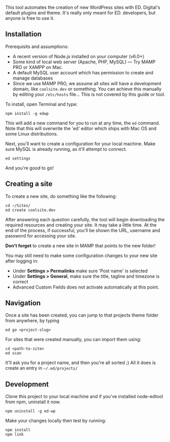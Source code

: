 This tool automates the creation of new WordPress sites with ED. Digital's default plugins and theme. It's really only meant for ED. developers, but anyone is free to use it.

## Installation

Prerequisits and assumptions:

* A recent version of Node.js installed on your computer (v6.0+)
* Some kind of local web server (Apache, PHP, MySQL) — Try MAMP PRO or XAMPP on Mac.
* A default MySQL user account which has permission to create and manage databases
* Since we use MAMP PRO, we assume all sites will have a development domain, like `coolsite.dev` or something. You can achieve this manually by editing your `/etc/hosts` file... This is not covered by this guide or tool.

To install, open Terminal and type:

```
npm install -g edwp
```

This will add a new command for you to run at any time, the `ed` command. Note that this will overwrite the 'ed' editor which ships with Mac OS and some Linux distributions.

Next, you'll want to create a configuration for your local machine. Make sure MySQL is already running, as it'll attempt to connect.

```
ed settings
```

And you're good to go!

## Creating a site

To create a new site, do something like the following:

```
cd ~/Sites/
ed create coolsite.dev
```

After answering each question carefully, the tool will begin downloading the required resources and creating your site. It may take a little time. At the end of the process, if successful, you'll be shown the URL, username and password for accessing your site.

**Don't forget** to create a new site in MAMP that points to the new folder!

You may still need to make some configuration changes to your new site after logging in:

* Under **Settings &gt; Permalinks** make sure 'Post name' is selected
* Under **Settings &gt; General**, make sure the title, tagline and timezone is correct
* Advanced Custom Fields does not activate automatically at this point.

## Navigation

Once a site has been created, you can jump to that projects theme folder from anywhere, by typing

```
ed go <project-slug>
```

For sites that were created manually, you can import them using:

```
cd <path-to-site>
ed scan
```

It'll ask you for a project name, and then you're all sorted ;) All it does is create an entry in `~/.ed/projects/`


## Development

Clone this project to your local machine and if you've installed node-edtool from npm, uninstall it now.
```
npm uninstall -g ed-wp
```

Make your changes locally then test by running:

```
npm install
npm link
```
